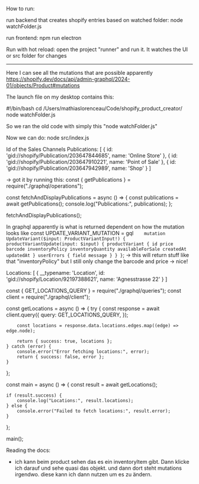 How to run:

run backend that creates shopify entries based on watched folder:
node watchFolder.js

run frontend:
npm run electron

Run with hot reload:
open the project "runner" and run it. It watches the UI or src folder for changes

---

Here I can see all the mutations that are possible apparently
https://shopify.dev/docs/api/admin-graphql/2024-01/objects/Product#mutations

The launch file on my desktop contains this:

#!/bin/bash
cd /Users/mathiaslorenceau/Code/shopify_product_creator/
node watchFolder.js

So we ran the old code with simply this "node watchFolder.js"

Now we can do: node src/index.js

Id of the Sales Channels
Publications: [
{
id: 'gid://shopify/Publication/203647844685',
name: 'Online Store'
},
{
id: 'gid://shopify/Publication/203647910221',
name: 'Point of Sale'
},
{ id: 'gid://shopify/Publication/203647942989', name: 'Shop' }
]

-> got it by running this:
const { getPublications } = require("./graphql/operations");

const fetchAndDisplayPublications = async () => {
const publications = await getPublications();
console.log("Publications:", publications);
};

fetchAndDisplayPublications();

In graphql apparently is what is returned dependent on how the mutation looks like
const UPDATE_VARIANT_MUTATION = gql`	mutation UpdateVariant($input: ProductVariantInput!) {
		productVariantUpdate(input: $input) {
			productVariant {
				id
				price
				barcode
				inventoryPolicy
				inventoryQuantity
				availableForSale
				createdAt
				updatedAt
			}
			userErrors {
				field
				message
			}
		}
	}`;
-> this will return stuff like that "inventoryPolicy" but I still only change the barcode and price -> nice!

Locations: [
{
__typename: 'Location',
id: 'gid://shopify/Location/92197388621',
name: 'Agnesstrasse 22'
}
]

const { GET_LOCATIONS_QUERY } = require("./graphql/queries");
const client = require("./graphql/client");

const getLocations = async () => {
try {
const response = await client.query({
query: GET_LOCATIONS_QUERY,
});

    	const locations = response.data.locations.edges.map((edge) => edge.node);

    	return { success: true, locations };
    } catch (error) {
    	console.error("Error fetching locations:", error);
    	return { success: false, error };
    }

};

const main = async () => {
const result = await getLocations();

    if (result.success) {
    	console.log("Locations:", result.locations);
    } else {
    	console.error("Failed to fetch locations:", result.error);
    }

};

main();

Reading the docs:

-   ich kann beim product sehen das es ein inventoryItem gibt. Dann klicke ich darauf und sehe quasi das objekt. und dann dort steht
    mutations irgendwo. diese kann ich dann nutzen um es zu ändern.

